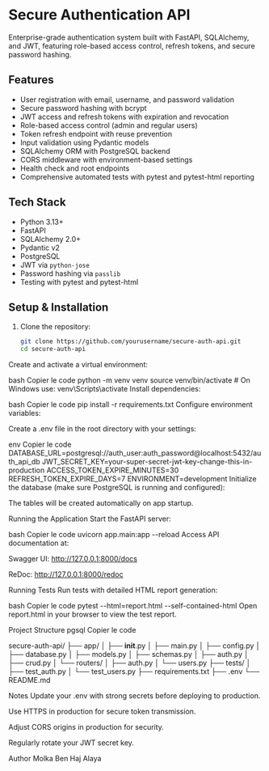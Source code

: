 # Secure Authentication API

Enterprise-grade authentication system built with FastAPI, SQLAlchemy, and JWT, featuring role-based access control, refresh tokens, and secure password hashing.

## Features

- User registration with email, username, and password validation
- Secure password hashing with bcrypt
- JWT access and refresh tokens with expiration and revocation
- Role-based access control (admin and regular users)
- Token refresh endpoint with reuse prevention
- Input validation using Pydantic models
- SQLAlchemy ORM with PostgreSQL backend
- CORS middleware with environment-based settings
- Health check and root endpoints
- Comprehensive automated tests with pytest and pytest-html reporting

## Tech Stack

- Python 3.13+
- FastAPI
- SQLAlchemy 2.0+
- Pydantic v2
- PostgreSQL
- JWT via `python-jose`
- Password hashing via `passlib`
- Testing with pytest and pytest-html

## Setup & Installation

1. Clone the repository:

   ```bash
   git clone https://github.com/yourusername/secure-auth-api.git
   cd secure-auth-api
Create and activate a virtual environment:

bash
Copier le code
python -m venv venv
source venv/bin/activate   # On Windows use: venv\Scripts\activate
Install dependencies:

bash
Copier le code
pip install -r requirements.txt
Configure environment variables:

Create a .env file in the root directory with your settings:

env
Copier le code
DATABASE_URL=postgresql://auth_user:auth_password@localhost:5432/auth_api_db
JWT_SECRET_KEY=your-super-secret-jwt-key-change-this-in-production
ACCESS_TOKEN_EXPIRE_MINUTES=30
REFRESH_TOKEN_EXPIRE_DAYS=7
ENVIRONMENT=development
Initialize the database (make sure PostgreSQL is running and configured):

The tables will be created automatically on app startup.

Running the Application
Start the FastAPI server:

bash
Copier le code
uvicorn app.main:app --reload
Access API documentation at:

Swagger UI: http://127.0.0.1:8000/docs

ReDoc: http://127.0.0.1:8000/redoc

Running Tests
Run tests with detailed HTML report generation:

bash
Copier le code
pytest --html=report.html --self-contained-html
Open report.html in your browser to view the test report.

Project Structure
pgsql
Copier le code

secure-auth-api/
├── app/
│   ├── __init__.py
│   ├── main.py
│   ├── config.py
│   ├── database.py
│   ├── models.py
│   ├── schemas.py
│   ├── auth.py
│   ├── crud.py
│   └── routers/
│       ├── auth.py
│       └── users.py
├── tests/
│   ├── test_auth.py
│   └── test_users.py
├── requirements.txt
├── .env
└── README.md

Notes
Update your .env with strong secrets before deploying to production.

Use HTTPS in production for secure token transmission.

Adjust CORS origins in production for security.

Regularly rotate your JWT secret key.

Author
Molka Ben Haj Alaya